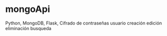 # mongoApi

Python, MongoDB, Flask, Cifrado de contraseñas
usuario
	creación
	edición
	eliminación
	busqueda
